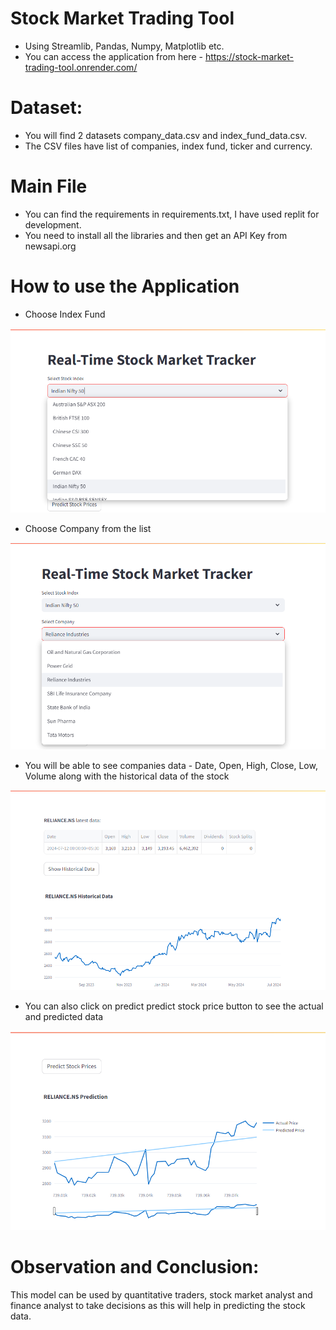 # Stock Market Trading Tool
- Using Streamlib, Pandas, Numpy, Matplotlib etc.
- You can access the application from here - https://stock-market-trading-tool.onrender.com/

# Dataset:
- You will find 2 datasets company_data.csv and index_fund_data.csv.
- The CSV files have list of companies, index fund, ticker and currency. 

# Main File
- You can find the requirements in requirements.txt, I have used replit for development. 
- You need to install all the libraries and then get an API Key from newsapi.org

# How to use the Application
- Choose Index Fund
  
![tt3](https://github.com/dkconnect/smtt/blob/main/images/choose%20index.png)

- Choose Company from the list
  
![ttt1](https://github.com/dkconnect/smtt/blob/main/images/choose%20company.png)

- You will be able to see companies data - Date, Open, High, Close, Low, Volume along with the historical data of the stock
  
![tt2](https://github.com/dkconnect/smtt/blob/main/images/stock%20and%20historical%20data.png)

- You can also click on predict predict stock price button to see the actual and predicted data
  
![tt2](https://github.com/dkconnect/smtt/blob/main/images/prediction.png)

# Observation and Conclusion:
This model can be used by quantitative traders, stock market analyst and finance analyst to take decisions as this will help in predicting the stock data. 
